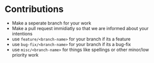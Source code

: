 # Contributions

- Make a seperate branch for your work
- Make a pull request immidiatly so that we are informed about your intentions
- use `feature/<branch-name>` for your branch if its a feature
- use `bug-fix/<branch-name>` for your branch if its a bug-fix
- use `misc/<branch-name>` for things like spellings or other minor/low priority work
